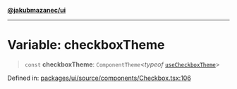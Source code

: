 [**@jakubmazanec/ui**](../README.md)

---

# Variable: checkboxTheme

> `const` **checkboxTheme**: `ComponentTheme`\<_typeof_
> [`useCheckboxTheme`](../functions/useCheckboxTheme.md)\>

Defined in:
[packages/ui/source/components/Checkbox.tsx:106](https://github.com/jakubmazanec/tools/blob/f779e75b9ef98389e12e52575295bd1ef364daca/packages/ui/source/components/Checkbox.tsx#L106)
